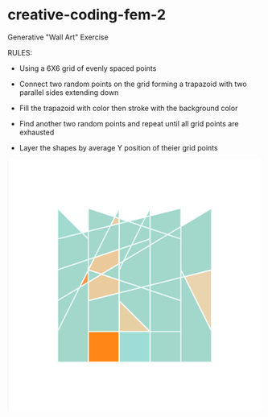 # creative-coding-fem-2
Generative "Wall Art" Exercise

RULES: 

- Using a 6X6 grid of evenly spaced points 

- Connect two random points on the grid forming a trapazoid with two parallel sides extending down

- Fill the trapazoid with color then stroke with the background color

- Find another two random points and repeat until all grid points are exhausted

- Layer the shapes by average Y position of theier grid points


![example of result](/canvas-wall-art.png)

